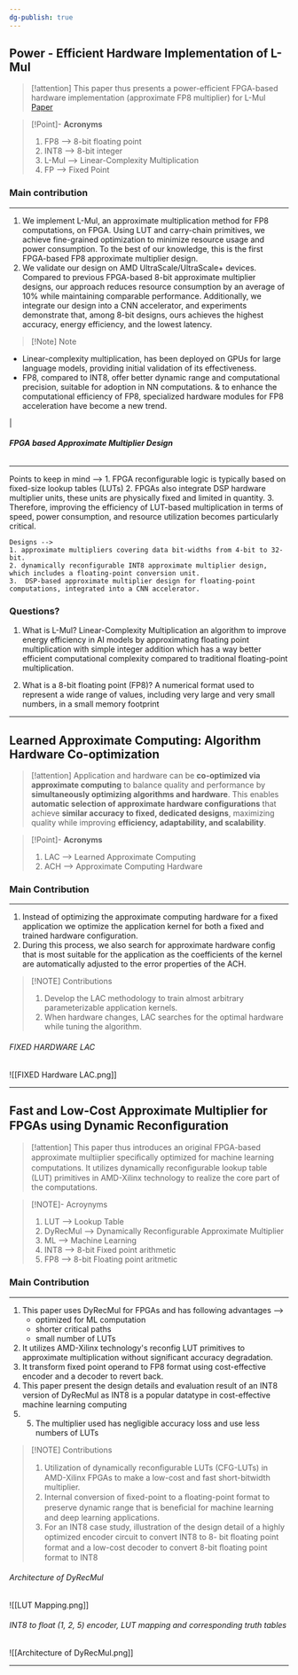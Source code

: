 ```yaml
---
dg-publish: true
---
```



## Power - Efficient Hardware Implementation of L-Mul

>[!attention]
This paper thus presents a power-efficient FPGA-based hardware implementation (approximate FP8 multiplier) for L-Mul
 [Paper](https://arxiv.org/pdf/2412.18948v1)

 >[!Point]-  **Acronyms**
 >1. FP8 --> 8-bit floating point
 >2. INT8 --> 8-bit integer
 >3. L-Mul --> Linear-Complexity Multiplication
 >4. FP --> Fixed Point

### **Main contribution**
---
1. We implement L-Mul, an approximate multiplication method for FP8 computations, on FPGA. Using LUT and carry-chain primitives, we achieve fine-grained optimization to minimize resource usage and power consumption. To the best of our knowledge, this is the first FPGA-based FP8 approximate multiplier design.
2. We validate our design on AMD UltraScale/UltraScale+ devices. Compared to previous FPGA-based 8-bit approximate multiplier designs, our approach reduces resource consumption by an average of 10% while maintaining comparable performance. Additionally, we integrate our design into a CNN accelerator, and experiments demonstrate that, among 8-bit designs, ours achieves the highest accuracy, energy efficiency, and the lowest latency.


>[!Note] Note
- Linear-complexity multiplication, has been deployed on GPUs for large language models, providing initial validation of its effectiveness.
- FP8, compared to INT8, offer better dynamic range and computational precision, suitable for  adoption in NN computations.
	& to enhance the computational efficiency of FP8, specialized hardware modules for FP8 acceleration have become a new trend.

|
######  **FPGA based Approximate Multiplier Design**
---
 Points to keep in mind -->
	1. FPGA reconfigurable logic is typically based on fixed-size lookup tables (LUTs)
	2. FPGAs also integrate DSP hardware multiplier units, these units are physically fixed and limited in quantity.
	3. Therefore, improving the efficiency of LUT-based multiplication in terms of speed, power consumption, and resource utilization becomes particularly critical.
```
Designs -->
1. approximate multipliers covering data bit-widths from 4-bit to 32-bit.
2. dynamically reconfigurable INT8 approximate multiplier design, which includes a floating-point conversion unit.
3.  DSP-based approximate multiplier design for floating-point computations, integrated into a CNN accelerator.
```
 
### **Questions?**
1. What is L-Mul?
	Linear-Complexity Multiplication an algorithm to improve energy efficiency in AI models by approximating floating point multiplication with simple integer addition which has a way better efficient computational complexity compared to traditional floating-point multiplication.

2. What is a 8-bit floating point (FP8)? 
	A numerical format used to represent a wide range of values, including very large and very small numbers, in a small memory footprint

---


## Learned Approximate Computing: Algorithm Hardware Co-optimization

> [!attention]
> Application and hardware can be **co-optimized via approximate computing** to balance quality and performance by **simultaneously optimizing algorithms and hardware**. This enables **automatic selection of approximate hardware configurations** that achieve **similar accuracy to fixed, dedicated designs**, maximizing quality while improving **efficiency, adaptability, and scalability**.


 >[!Point]- **Acronyms**
 >1. LAC --> Learned Approximate Computing
 >2. ACH --> Approximate Computing Hardware
 
### Main Contribution
---
1. Instead of optimizing the approximate computing hardware for a fixed application we optimize the application kernel for both a fixed and trained hardware configuration.
2. During this process, we also search for approximate hardware config that is most suitable for the application as the coefficients of the kernel are automatically adjusted to the error properties of the ACH.
   
> [!NOTE] Contributions
> 1. Develop the LAC methodology to train almost arbitrary parameterizable application kernels.
> 2. When hardware changes, LAC searches for the optimal hardware while tuning the algorithm.

###### FIXED HARDWARE LAC
![[FIXED Hardware LAC.png]]

---


## Fast and Low-Cost Approximate Multiplier for FPGAs using Dynamic Reconﬁguration

>[!attention]
>This paper thus introduces an original FPGA-based approximate multiiplier speciﬁcally optimized for machine learning computations. It utilizes dynamically reconﬁgurable lookup table (LUT) primitives 
in AMD-Xilinx technology to realize the core part of the computations. 


> [!NOTE]- Acroynyms
>    1. LUT --> Lookup Table
>    2. DyRecMul --> Dynamically Reconfigurable Approximate Multiplier
>    3. ML --> Machine Learning
>    4. INT8 --> 8-bit Fixed point arithmetic
>    5. FP8 --> 8-bit Floating point aritmetic

### Main Contribution 
---
1. This paper uses DyRecMul for FPGAs and has following advantages -->
    - optimized for ML computation
    - shorter critical paths 
    - small number of LUTs
2. It utilizes AMD-Xilinx technology's reconfig LUT primitives to approximate multiplication without significant accuracy degradation.
3. It transform fixed point operand to FP8 format using cost-effective encoder and a decoder to revert back.
4.  This paper present the design details and evaluation result of an INT8 version of DyRecMul as INT8 is a popular datatype in cost-effective machine learning computing
5. 5. The multiplier used has negligible accuracy loss and use less numbers of LUTs 
   
> [!NOTE] Contributions
> 1. Utilization of dynamically reconﬁgurable LUTs (CFG-LUTs) in AMD-Xilinx FPGAs to make a low-cost and fast short-bitwidth multiplier.
> 2. Internal conversion of ﬁxed-point to a ﬂoating-point format to preserve dynamic range that is beneﬁcial for machine learning and deep learning applications.
> 3. For an INT8 case study, illustration of the design detail of a highly optimized encoder circuit to convert INT8 to 8- bit ﬂoating point format and a low-cost decoder to convert 8-bit ﬂoating point format to INT8

###### Architecture of DyRecMul
![[LUT Mapping.png]]

###### INT8 to float (1, 2, 5) encoder, LUT mapping and corresponding truth tables
![[Architecture of DyRecMul.png]]


---
